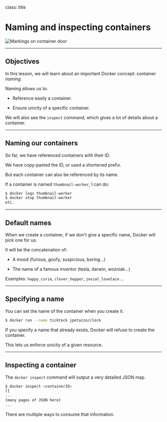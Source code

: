 
class: title

# Naming and inspecting containers

![Markings on container door](images/title-naming-and-inspecting-containers.jpg)

---

## Objectives

In this lesson, we will learn about an important
Docker concept: container *naming*.

Naming allows us to:

* Reference easily a container.

* Ensure unicity of a specific container.

We will also see the `inspect` command, which gives a lot of details about a container.

---

## Naming our containers

So far, we have referenced containers with their ID.

We have copy-pasted the ID, or used a shortened prefix.

But each container can also be referenced by its name.

If a container is named `thumbnail-worker`, I can do:

```bash
$ docker logs thumbnail-worker
$ docker stop thumbnail-worker
etc.
```

---

## Default names

When we create a container, if we don't give a specific
name, Docker will pick one for us.

It will be the concatenation of:

* A mood (furious, goofy, suspicious, boring...)

* The name of a famous inventor (tesla, darwin, wozniak...)

Examples: `happy_curie`, `clever_hopper`, `jovial_lovelace` ...

---

## Specifying a name

You can set the name of the container when you create it.

```bash
$ docker run --name ticktock jpetazzo/clock
```

If you specify a name that already exists, Docker will refuse
to create the container.

This lets us enforce unicity of a given resource.

---

## Inspecting a container

The `docker inspect` command will output a very detailed JSON map.

```bash
$ docker inspect <containerID>
[{
...
(many pages of JSON here)
...
```

There are multiple ways to consume that information.

